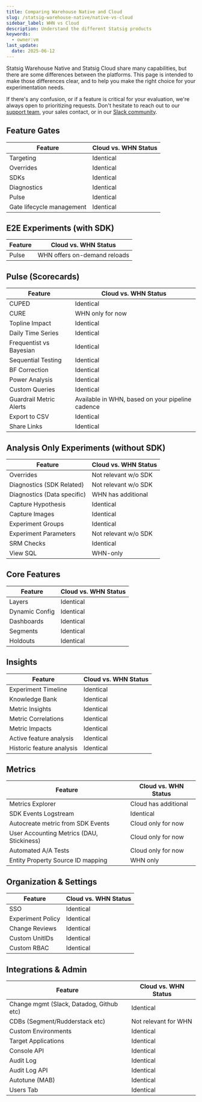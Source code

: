 ```yaml
---
title: Comparing Warehouse Native and Cloud
slug: /statsig-warehouse-native/native-vs-cloud
sidebar_label: WHN vs Cloud
description: Understand the different Statsig products
keywords:
  - owner:vm
last_update:
  date: 2025-06-12
---
```


Statsig Warehouse Native and Statsig Cloud share many capabilities, but there are some differences between the platforms. This page is intended to make those differences clear, and to help you make the right choice for your experimentation needs.

If there's any confusion, or if a feature is critical for your evaluation, we're always open to prioritizing requests. Don't hesitate to reach out to our [support team](mailto:support@statsig.com), your sales contact, or in our [Slack community](https://statsig.com/slack).

## Feature Gates

| Feature                   | Cloud vs. WHN Status |
| ------------------------- | -------------------- |
| Targeting                 | Identical            |
| Overrides                 | Identical            |
| SDKs                      | Identical            |
| Diagnostics               | Identical            |
| Pulse                     | Identical            |
| Gate lifecycle management | Identical            |

## E2E Experiments (with SDK)

| Feature | Cloud vs. WHN Status         |
| ------- | ---------------------------- |
| Pulse   | WHN offers on-demand reloads |

## Pulse (Scorecards)

| Feature                 | Cloud vs. WHN Status                             |
| ----------------------- | ------------------------------------------------ |
| CUPED                   | Identical                                        |
| CURE                    | WHN only for now                                 |
| Topline Impact          | Identical                                        |
| Daily Time Series       | Identical                                        |
| Frequentist vs Bayesian | Identical                                        |
| Sequential Testing      | Identical                                        |
| BF Correction           | Identical                                        |
| Power Analysis          | Identical                                        |
| Custom Queries          | Identical                                        |
| Guardrail Metric Alerts | Available in WHN, based on your pipeline cadence |
| Export to CSV           | Identical                                        |
| Share Links             | Identical                                        |

## Analysis Only Experiments (without SDK)

| Feature                     | Cloud vs. WHN Status |
| --------------------------- | -------------------- |
| Overrides                   | Not relevant w/o SDK |
| Diagnostics (SDK Related)   | Not relevant w/o SDK |
| Diagnostics (Data specific) | WHN has additional   |
| Capture Hypothesis          | Identical            |
| Capture Images              | Identical            |
| Experiment Groups           | Identical            |
| Experiment Parameters       | Not relevant w/o SDK |
| SRM Checks                  | Identical            |
| View SQL                    | WHN-only             |

## Core Features

| Feature        | Cloud vs. WHN Status |
| -------------- | -------------------- |
| Layers         | Identical            |
| Dynamic Config | Identical            |
| Dashboards     | Identical            |
| Segments       | Identical            |
| Holdouts       | Identical            |

## Insights

| Feature                   | Cloud vs. WHN Status |
| ------------------------- | -------------------- |
| Experiment Timeline       | Identical            |
| Knowledge Bank            | Identical            |
| Metric Insights           | Identical            |
| Metric Correlations       | Identical            |
| Metric Impacts            | Identical            |
| Active feature analysis   | Identical            |
| Historic feature analysis | Identical            |

## Metrics

| Feature                                   | Cloud vs. WHN Status |
| ----------------------------------------- | -------------------- |
| Metrics Explorer                          | Cloud has additional |
| SDK Events Logstream                      | Identical            |
| Autocreate metric from SDK Events         | Cloud only for now   |
| User Accounting Metrics (DAU, Stickiness) | Cloud only for now   |
| Automated A/A Tests                       | Cloud only for now   |
| Entity Property Source ID mapping         | WHN only             |

## Organization & Settings

| Feature           | Cloud vs. WHN Status |
| ----------------- | -------------------- |
| SSO               | Identical            |
| Experiment Policy | Identical            |
| Change Reviews    | Identical            |
| Custom UnitIDs    | Identical            |
| Custom RBAC       | Identical            |

## Integrations & Admin

| Feature                                  | Cloud vs. WHN Status |
| ---------------------------------------- | -------------------- |
| Change mgmt (Slack, Datadog, Github etc) | Identical            |
| CDBs (Segment/Rudderstack etc)           | Not relevant for WHN |
| Custom Environments                      | Identical            |
| Target Applications                      | Identical            |
| Console API                              | Identical            |
| Audit Log                                | Identical            |
| Audit Log API                            | Identical            |
| Autotune (MAB)                           | Identical            |
| Users Tab                                | Identical            |
